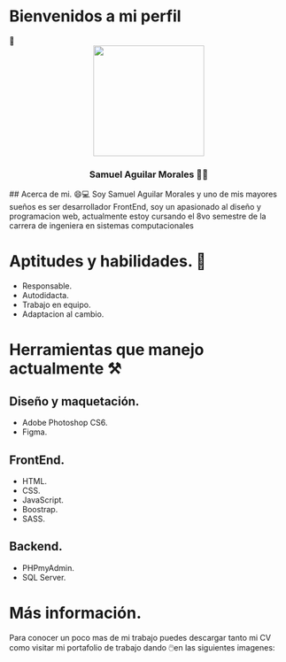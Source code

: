 # <h1>Bienvenidos a mi perfil</h1> 👋
<html>
<img src="https://drive.google.com/uc?export=download&id=1bcB7w0opgobnE2dThzKJDD_xP6ggw6q1" alt=""  width="200px" style="display: block; margin: 0 auto;">
<h3 style="text-align: center;">
Samuel Aguilar Morales 🧑‍💻
</h3>
</html>
## Acerca de mi. 😄💻
Soy Samuel Aguilar Morales y uno de mis mayores sueños es ser desarrollador FrontEnd, soy un apasionado al diseño y programacion web, actualmente estoy cursando el 8vo semestre de la carrera de ingeniera en sistemas computacionales

# Aptitudes y habilidades. 💾
- Responsable.
- Autodidacta.
- Trabajo en equipo.
- Adaptacion al cambio.

# Herramientas que manejo actualmente ⚒
## Diseño y maquetación.
- Adobe Photoshop CS6.
- Figma.

## FrontEnd.
- HTML.
- CSS.
- JavaScript.
- Boostrap.
- SASS.

## Backend.
- PHPmyAdmin.
- SQL Server.

# Más información.

Para conocer un poco mas de mi trabajo puedes descargar tanto mi CV como visitar mi portafolio de trabajo dando 🖱️en las siguientes imagenes:

<html>
    <div class="paginas" style=" display: flex;
            justify-content: space-between; gap: 40px;">
        <a href="https://drive.google.com/file/d/1b04HfZdXv2GW0yqILfPh-G4CHaH63ir5/view?usp=sharing" target="_blank"><img src="https://drive.google.com/uc?export=download&id=1M65T238CeME67V94KAN7b31As5CWSOQH" alt=""></a>
		<br>
        <a href="#" target="_blank"><img src="https://drive.google.com/uc?export=download&id=1wDoDTSQU3n0YHu2lEuC1bDqBerR9W4wi" alt=""></a>
    </div>
</html>
